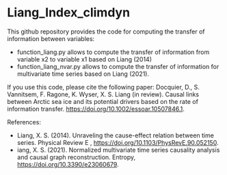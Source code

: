 # Liang_Index_climdyn

This github repository provides the code for computing the transfer of information between variables:
- function_liang.py allows to compute the transfer of information from variable x2 to variable x1 based on Liang (2014)
- function_liang_nvar.py allows to compute the transfer of information for multivariate time series based on Liang (2021).

If you use this code, please cite the following paper:
Docquier, D., S. Vannitsem, F. Ragone, K. Wyser, X. S. Liang (in review). Causal links between Arctic sea ice and its potential drivers based on the rate of information transfer. https://doi.org/10.1002/essoar.10507846.1.

References:
- Liang, X. S. (2014). Unraveling the cause-effect relation between time series. Physical Review E , https://doi.org/10.1103/PhysRevE.90.052150.
- iang, X. S. (2021). Normalized multivariate time series causality analysis and causal graph reconstruction. Entropy, https://doi.org/10.3390/e23060679.

